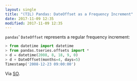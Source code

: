 ```yaml
---
layout: single
title: "(TIL) Pandas: DateOffset as a Frequency Increment"
date: 2017-11-09 12:35
modified: 2017-11-09 12:35
---
```


`pandas`' `DateOffset` represents a regular frequency increment:

```python
> from datetime import datetime
> from pandas.tseries.offsets import *
> d = datetime(2008, 8, 18, 9, 0)
> d + DateOffset(months=4, days=5)
Timestamp('2008-12-23 09:00:00')
```

Via [SO](https://stackoverflow.com/a/31170136/1257318).
